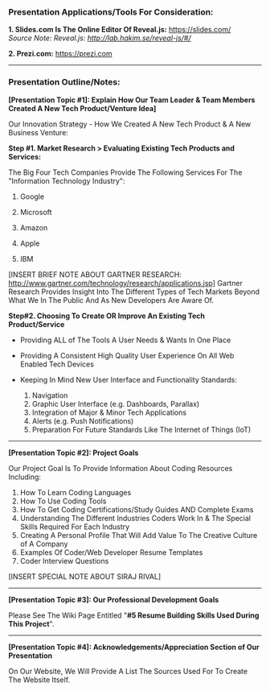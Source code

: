 ### Presentation Applications/Tools For Consideration:

**1. Slides.com Is The Online Editor Of Reveal.js:** https://slides.com/    
   _Source Note: Reveal.js: http://lab.hakim.se/reveal-js/#/_

**2. Prezi.com:** https://prezi.com


***


### Presentation Outline/Notes:


**[Presentation Topic #1]: Explain How Our Team Leader & Team Members Created A New Tech Product/Venture Idea]**


Our Innovation Strategy - How We Created A New Tech Product & A New Business Venture:

**Step #1. Market Research > Evaluating Existing Tech Products and Services:** 
   
   The Big Four Tech Companies Provide The Following Services For The "Information Technology Industry":
   
   1. Google 
   
   2. Microsoft 
   
   3. Amazon

   4. Apple

   5. IBM

   [INSERT BRIEF NOTE ABOUT GARTNER RESEARCH: http://www.gartner.com/technology/research/applications.jsp] 
   Gartner Research Provides Insight Into The Different Types of Tech Markets Beyond What We In The Public And As New 
   Developers Are Aware Of.
   
 


**Step#2. Choosing To Create OR Improve An Existing Tech Product/Service**
   
* Providing ALL of The Tools A User Needs & Wants In One Place
* Providing A Consistent High Quality User Experience On All Web Enabled Tech Devices
* Keeping In Mind New User Interface and Functionality Standards:
  
  1. Navigation
  2. Graphic User Interface (e.g. Dashboards, Parallax) 
  3. Integration of Major & Minor Tech Applications
  4. Alerts (e.g. Push Notifications)
  5. Preparation For Future Standards Like The Internet of Things (IoT)

***

**[Presentation Topic #2]: Project Goals**

Our Project Goal Is To Provide Information About Coding Resources Including: 

1. How To Learn Coding Languages
2. How To Use Coding Tools
3. How To Get Coding Certifications/Study Guides AND Complete Exams
4. Understanding The Different Industries Coders Work In & The Special Skills Required For Each Industry
5. Creating A Personal Profile That Will Add Value To The Creative Culture of A Company
6. Examples Of Coder/Web Developer Resume Templates
7. Coder Interview Questions


[INSERT SPECIAL NOTE ABOUT SIRAJ RIVAL]

***

**[Presentation Topic #3]: Our Professional Development Goals**

Please See The Wiki Page Entitled "**#5 Resume Building Skills Used During This Project**". 

***

**[Presentation Topic #4]: Acknowledgements/Appreciation Section of Our Presentation**

On Our Website, We Will Provide A List The Sources Used For To Create The Website Itself.
